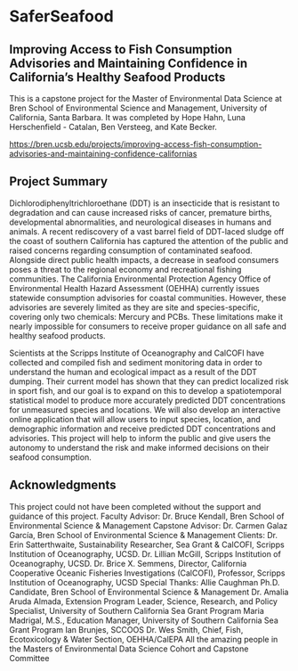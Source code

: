 # SaferSeafood 
## Improving Access to Fish Consumption Advisories and Maintaining Confidence in California’s Healthy Seafood Products

This is a capstone project for the Master of Environmental Data Science at Bren School of Environmental Science and Management, University of California, Santa Barbara. It was completed by Hope Hahn, Luna Herschenfield - Catalan, Ben Versteeg, and Kate Becker. 

https://bren.ucsb.edu/projects/improving-access-fish-consumption-advisories-and-maintaining-confidence-californias


## Project Summary

Dichlorodiphenyltrichloroethane (DDT) is an insecticide that is resistant to degradation and can cause increased risks of cancer, premature births, developmental abnormalities, and neurological diseases in humans and animals. A recent rediscovery of a vast barrel field of DDT-laced sludge off the coast of southern California has captured the attention of the public and raised concerns regarding consumption of contaminated seafood. Alongside direct public health impacts, a decrease in seafood consumers poses a threat to the regional economy and recreational fishing communities. The California Environmental Protection Agency Office of Environmental Health Hazard Assessment (OEHHA) currently issues statewide consumption advisories for coastal communities. However, these advisories are severely limited as they are site and species-specific, covering only two chemicals: Mercury and PCBs. These limitations make it nearly impossible for consumers to receive proper guidance on all safe and healthy seafood products. 

Scientists at the Scripps Institute of Oceanography and CalCOFI have collected and compiled fish and sediment monitoring data in order to understand the human and ecological impact as a result of the DDT dumping. Their current model has shown that they can predict localized risk in sport fish, and our goal is to expand on this to develop a spatiotemporal statistical model to produce more accurately predicted DDT concentrations for unmeasured species and locations. We will also develop an interactive online application that will allow users to input species, location, and demographic information and receive predicted DDT concentrations and advisories. This project will help to inform the public and give users the autonomy to understand the risk and make informed decisions on their seafood consumption.



## Acknowledgments 

This project could not have been completed without the support and guidance of this project.
Faculty Advisor:
Dr. Bruce Kendall, Bren School of Environmental Science & Management
Capstone Advisor:
Dr. Carmen Galaz García, Bren School of Environmental Science & Management
Clients:
Dr. Erin Satterthwaite, Sustainability Researcher, Sea Grant & CalCOFI, Scripps Institution of Oceanography, UCSD.
Dr. Lillian McGill, Scripps Institution of Oceanography, UCSD.
Dr. Brice X. Semmens, Director, California Cooperative Oceanic Fisheries Investigations (CalCOFI), Professor, Scripps Institution of Oceanography, UCSD
Special Thanks:
Allie Caughman Ph.D. Candidate, Bren School of Environmental Science & Management
Dr. Amalia Aruda Almada, Extension Program Leader, Science, Research, and
Policy Specialist, University of Southern California Sea Grant Program
Maria Madrigal, M.S., Education Manager, University of Southern California Sea Grant Program
Ian Brunjes, SCCOOS
Dr. Wes Smith, Chief, Fish, Ecotoxicology & Water Section, OEHHA/CalEPA
All the amazing people in the Masters of Environmental Data Science Cohort and Capstone Committee
